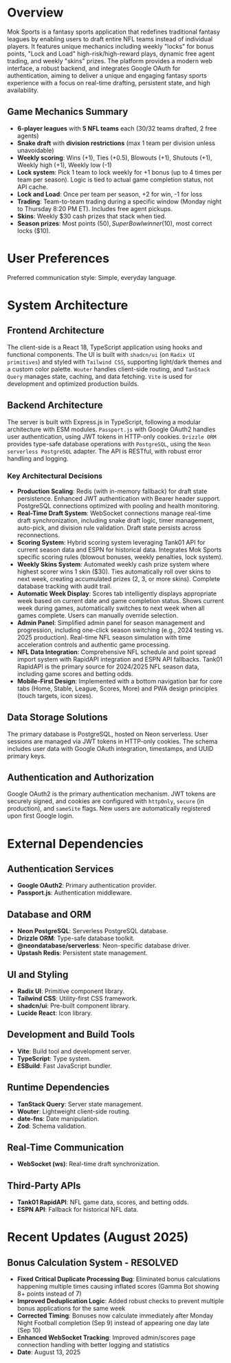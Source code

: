 # Overview

Mok Sports is a fantasy sports application that redefines traditional fantasy leagues by enabling users to draft entire NFL teams instead of individual players. It features unique mechanics including weekly "locks" for bonus points, "Lock and Load" high-risk/high-reward plays, dynamic free agent trading, and weekly "skins" prizes. The platform provides a modern web interface, a robust backend, and integrates Google OAuth for authentication, aiming to deliver a unique and engaging fantasy sports experience with a focus on real-time drafting, persistent state, and high availability.

## Game Mechanics Summary

- **6-player leagues** with **5 NFL teams** each (30/32 teams drafted, 2 free agents)
- **Snake draft** with **division restrictions** (max 1 team per division unless unavoidable)
- **Weekly scoring**: Wins (+1), Ties (+0.5), Blowouts (+1), Shutouts (+1), Weekly high (+1), Weekly low (-1)
- **Lock system**: Pick 1 team to lock weekly for +1 bonus (up to 4 times per team per season). Logic is tied to actual game completion status, not API cache.
- **Lock and Load**: Once per team per season, +2 for win, -1 for loss
- **Trading**: Team-to-team trading during a specific window (Monday night to Thursday 8:20 PM ET). Includes free agent pickups.
- **Skins**: Weekly $30 cash prizes that stack when tied.
- **Season prizes**: Most points ($50), Super Bowl winner ($10), most correct locks ($10).

# User Preferences

Preferred communication style: Simple, everyday language.

# System Architecture

## Frontend Architecture

The client-side is a React 18, TypeScript application using hooks and functional components. The UI is built with `shadcn/ui` (on `Radix UI primitives`) and styled with `Tailwind CSS`, supporting light/dark themes and a custom color palette. `Wouter` handles client-side routing, and `TanStack Query` manages state, caching, and data fetching. `Vite` is used for development and optimized production builds.

## Backend Architecture

The server is built with Express.js in TypeScript, following a modular architecture with ESM modules. `Passport.js` with Google OAuth2 handles user authentication, using JWT tokens in HTTP-only cookies. `Drizzle ORM` provides type-safe database operations with `PostgreSQL`, using the `Neon serverless PostgreSQL` adapter. The API is RESTful, with robust error handling and logging.

### Key Architectural Decisions

- **Production Scaling**: Redis (with in-memory fallback) for draft state persistence. Enhanced JWT authentication with Bearer header support. PostgreSQL connections optimized with pooling and health monitoring.
- **Real-Time Draft System**: WebSocket connections manage real-time draft synchronization, including snake draft logic, timer management, auto-pick, and division rule validation. Draft state persists across reconnections.
- **Scoring System**: Hybrid scoring system leveraging Tank01 API for current season data and ESPN for historical data. Integrates Mok Sports specific scoring rules (blowout bonuses, weekly penalties, lock system).
- **Weekly Skins System**: Automated weekly cash prize system where highest scorer wins 1 skin ($30). Ties automatically roll over skins to next week, creating accumulated prizes (2, 3, or more skins). Complete database tracking with audit trail.
- **Automatic Week Display**: Scores tab intelligently displays appropriate week based on current date and game completion status. Shows current week during games, automatically switches to next week when all games complete. Users can manually override selection.
- **Admin Panel**: Simplified admin panel for season management and progression, including one-click season switching (e.g., 2024 testing vs. 2025 production). Real-time NFL season simulation with time acceleration controls and authentic game processing.
- **NFL Data Integration**: Comprehensive NFL schedule and point spread import system with RapidAPI integration and ESPN API fallbacks. Tank01 RapidAPI is the primary source for 2024/2025 NFL season data, including game scores and betting odds.
- **Mobile-First Design**: Implemented with a bottom navigation bar for core tabs (Home, Stable, League, Scores, More) and PWA design principles (touch targets, icon sizes).

## Data Storage Solutions

The primary database is PostgreSQL, hosted on Neon serverless. User sessions are managed via JWT tokens in HTTP-only cookies. The schema includes user data with Google OAuth integration, timestamps, and UUID primary keys.

## Authentication and Authorization

Google OAuth2 is the primary authentication mechanism. JWT tokens are securely signed, and cookies are configured with `httpOnly`, `secure` (in production), and `sameSite` flags. New users are automatically registered upon first Google login.

# External Dependencies

## Authentication Services
- **Google OAuth2**: Primary authentication provider.
- **Passport.js**: Authentication middleware.

## Database and ORM
- **Neon PostgreSQL**: Serverless PostgreSQL database.
- **Drizzle ORM**: Type-safe database toolkit.
- **@neondatabase/serverless**: Neon-specific database driver.
- **Upstash Redis**: Persistent state management.

## UI and Styling
- **Radix UI**: Primitive component library.
- **Tailwind CSS**: Utility-first CSS framework.
- **shadcn/ui**: Pre-built component library.
- **Lucide React**: Icon library.

## Development and Build Tools
- **Vite**: Build tool and development server.
- **TypeScript**: Type system.
- **ESBuild**: Fast JavaScript bundler.

## Runtime Dependencies
- **TanStack Query**: Server state management.
- **Wouter**: Lightweight client-side routing.
- **date-fns**: Date manipulation.
- **Zod**: Schema validation.

## Real-Time Communication
- **WebSocket (ws)**: Real-time draft synchronization.

## Third-Party APIs
- **Tank01 RapidAPI**: NFL game data, scores, and betting odds.
- **ESPN API**: Fallback for historical NFL data.

# Recent Updates (August 2025)

## Bonus Calculation System - RESOLVED
- **Fixed Critical Duplicate Processing Bug**: Eliminated bonus calculations happening multiple times causing inflated scores (Gamma Bot showing 8+ points instead of 7)
- **Improved Deduplication Logic**: Added robust checks to prevent multiple bonus applications for the same week
- **Corrected Timing**: Bonuses now calculate immediately after Monday Night Football completion (Sep 9) instead of appearing one day late (Sep 10)
- **Enhanced WebSocket Tracking**: Improved admin/scores page connection handling with better logging and statistics
- **Date**: August 13, 2025